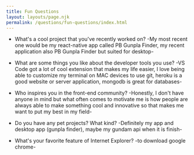 ```yaml
---
title: Fun Questions
layout: layouts/page.njk
permalink: /questions/fun-questions/index.html
---
```


* What's a cool project that you've recently worked on? -My most recent one would be my react-native app called PB Gunpla Finder, my recent application also PB Gunpla Finder but suited for desktop-

* What are some things you like about the developer tools you use? -VS Code got a lot of cool extension that makes my life easier, I love being able to customize my terminal on MAC devices to use git, heroku is a good website or server application, mongodb is great for databases-

* Who inspires you in the front-end community? -Honestly, I don't have anyone in mind but what often comes to motivate me is how people are always able to make something cool and innovative so that makes me want to put my best in my field-

* Do you have any pet projects? What kind? -Definitely my app and desktop app (gunpla finder), maybe my gundam api when it is finish-

* What's your favorite feature of Internet Explorer? -to download google chrome-
